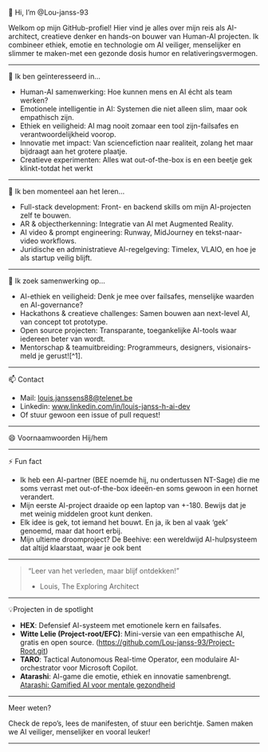 👋 Hi, I’m @Lou-janss-93

Welkom op mijn GitHub-profiel! Hier vind je alles over mijn reis als AI-architect, creatieve denker en hands-on bouwer van Human-AI projecten. Ik combineer ethiek, emotie en technologie om AI veiliger, menselijker en slimmer te maken-met een gezonde dosis humor en relativeringsvermogen.

---

👀 Ik ben geïnteresseerd in...

- Human-AI samenwerking: Hoe kunnen mens en AI écht als team werken?
- Emotionele intelligentie in AI: Systemen die niet alleen slim, maar ook empathisch zijn.
- Ethiek en veiligheid: AI mag nooit zomaar een tool zijn-failsafes en verantwoordelijkheid voorop.
- Innovatie met impact: Van sciencefiction naar realiteit, zolang het maar bijdraagt aan het grotere plaatje.
- Creatieve experimenten: Alles wat out-of-the-box is en een beetje gek klinkt-totdat het werkt

---

🌱 Ik ben momenteel aan het leren...

- Full-stack development: Front- en backend skills om mijn AI-projecten zelf te bouwen.
- AR \& objectherkenning: Integratie van AI met Augmented Reality.
- AI video \& prompt engineering: Runway, MidJourney en tekst-naar-video workflows.
- Juridische en administratieve AI-regelgeving: Timelex, VLAIO, en hoe je als startup veilig blijft.

---

🔬 Ik zoek samenwerking op...

- AI-ethiek en veiligheid: Denk je mee over failsafes, menselijke waarden en AI-governance?
- Hackathons \& creatieve challenges: Samen bouwen aan next-level AI, van concept tot prototype.
- Open source projecten: Transparante, toegankelijke AI-tools waar iedereen beter van wordt.
- Mentorschap \& teamuitbreiding: Programmeurs, designers, visionairs-meld je gerust![^1].

---

📫 Contact

- Mail: louis.janssens88@telenet.be
- Linkedin: www.linkedin.com/in/louis-janss-h-ai-dev
- Of stuur gewoon een issue of pull request!

---

😄 Voornaamwoorden
Hij/hem 

---

⚡ Fun fact

- Ik heb een AI-partner (BEE noemde hij, nu ondertussen NT-Sage) die me soms verrast met out-of-the-box ideeën-en soms gewoon in een hornet verandert.
- Mijn eerste AI-project draaide op een laptop van +-180. Bewijs dat je met weinig middelen groot kunt denken.
- Elk idee is gek, tot iemand het bouwt. En ja, ik ben al vaak ‘gek’ genoemd, maar dat hoort erbij.
- Mijn ultieme droomproject? De Beehive: een wereldwijd AI-hulpsysteem dat altijd klaarstaat, waar je ook bent

---

> “Leer van het verleden, maar blijf ontdekken!”
> - Louis, The Exploring Architect

---

💡Projecten in de spotlight

- **HEX**: Defensief AI-systeem met emotionele kern en failsafes.
- **Witte Lelie (Project-root/EFC)**: Mini-versie van een empathische AI, gratis en open source. (https://github.com/Lou-janss-93/Project-Root.git)
- **TARO**: Tactical Autonomous Real-time Operator, een modulaire AI-orchestrator voor Microsoft Copilot.
- **Atarashi**: AI-game die emotie, ethiek en innovatie samenbrengt. [Atarashi: Gamified AI voor mentale gezondheid](https://architects-workplace.notion.site/?pvs=4)

---

Meer weten?

Check de repo’s, lees de manifesten, of stuur een berichtje. 
Samen maken we AI veiliger, menselijker en vooral leuker!

---

<!---
Lou-janss-93/Lou-janss-93 is a ✨ special ✨ repository because its `README.md` (this file) appears on your GitHub profile.
You can click the Preview link to take a look at your changes.
--->

